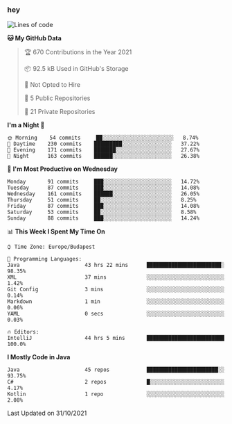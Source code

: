 ### hey

<!--START_SECTION:waka-->
![Lines of code](https://img.shields.io/badge/From%20Hello%20World%20I%27ve%20Written-465904%20lines%20of%20code-blue)

**🐱 My GitHub Data** 

> 🏆 670 Contributions in the Year 2021
 > 
> 📦 92.5 kB Used in GitHub's Storage 
 > 
> 🚫 Not Opted to Hire
 > 
> 📜 5 Public Repositories 
 > 
> 🔑 21 Private Repositories  
 > 
**I'm a Night 🦉** 

```text
🌞 Morning    54 commits     ██░░░░░░░░░░░░░░░░░░░░░░░   8.74% 
🌆 Daytime    230 commits    █████████░░░░░░░░░░░░░░░░   37.22% 
🌃 Evening    171 commits    ███████░░░░░░░░░░░░░░░░░░   27.67% 
🌙 Night      163 commits    ██████░░░░░░░░░░░░░░░░░░░   26.38%

```
📅 **I'm Most Productive on Wednesday** 

```text
Monday       91 commits     ███░░░░░░░░░░░░░░░░░░░░░░   14.72% 
Tuesday      87 commits     ███░░░░░░░░░░░░░░░░░░░░░░   14.08% 
Wednesday    161 commits    ██████░░░░░░░░░░░░░░░░░░░   26.05% 
Thursday     51 commits     ██░░░░░░░░░░░░░░░░░░░░░░░   8.25% 
Friday       87 commits     ███░░░░░░░░░░░░░░░░░░░░░░   14.08% 
Saturday     53 commits     ██░░░░░░░░░░░░░░░░░░░░░░░   8.58% 
Sunday       88 commits     ███░░░░░░░░░░░░░░░░░░░░░░   14.24%

```


📊 **This Week I Spent My Time On** 

```text
⌚︎ Time Zone: Europe/Budapest

💬 Programming Languages: 
Java                     43 hrs 22 mins      ████████████████████████░   98.35% 
XML                      37 mins             ░░░░░░░░░░░░░░░░░░░░░░░░░   1.42% 
Git Config               3 mins              ░░░░░░░░░░░░░░░░░░░░░░░░░   0.14% 
Markdown                 1 min               ░░░░░░░░░░░░░░░░░░░░░░░░░   0.06% 
YAML                     0 secs              ░░░░░░░░░░░░░░░░░░░░░░░░░   0.03%

🔥 Editors: 
IntelliJ                 44 hrs 5 mins       █████████████████████████   100.0%

```

**I Mostly Code in Java** 

```text
Java                     45 repos            ███████████████████████░░   93.75% 
C#                       2 repos             █░░░░░░░░░░░░░░░░░░░░░░░░   4.17% 
Kotlin                   1 repo              ░░░░░░░░░░░░░░░░░░░░░░░░░   2.08%

```



 Last Updated on 31/10/2021
<!--END_SECTION:waka-->
